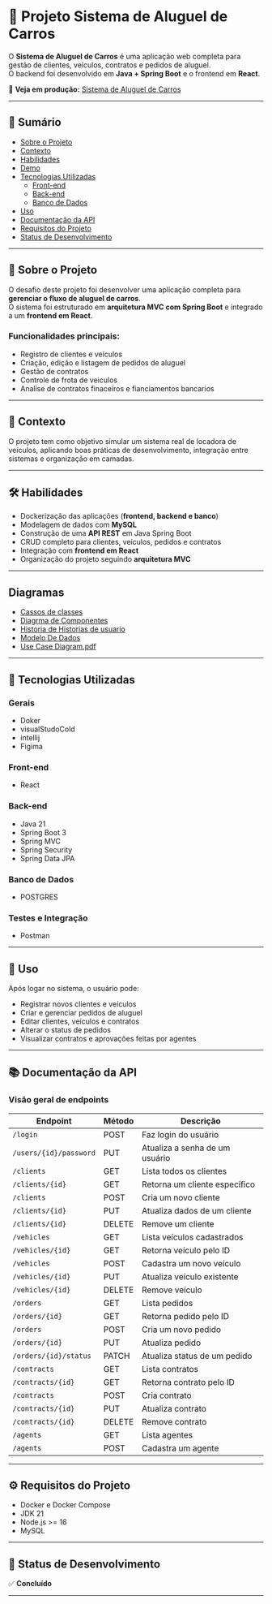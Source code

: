 # 🚗 Projeto Sistema de Aluguel de Carros

O **Sistema de Aluguel de Carros** é uma aplicação web completa para gestão de clientes, veículos, contratos e pedidos de aluguel.  
O backend foi desenvolvido em **Java + Spring Boot** e o frontend em **React**.  

🔗 **Veja em produção:** [Sistema de Aluguel de Carros]()

---

## 📌 Sumário
- [Sobre o Projeto](#-sobre-o-projeto)
- [Contexto](#-contexto)
- [Habilidades](#-habilidades)
- [Demo](#-demo)
- [Tecnologias Utilizadas](#-tecnologias-utilizadas)
  - [Front-end](#front-end)
  - [Back-end](#back-end)
  - [Banco de Dados](#banco-de-dados)
- [Uso](#-uso)
- [Documentação da API](#-documentação-da-api)
- [Requisitos do Projeto](#-requisitos-do-projeto)
- [Status de Desenvolvimento](#-status-de-desenvolvimento)

---

## 📖 Sobre o Projeto

O desafio deste projeto foi desenvolver uma aplicação completa para **gerenciar o fluxo de aluguel de carros**.  
O sistema foi estruturado em **arquitetura MVC com Spring Boot** e integrado a um **frontend em React**.

### Funcionalidades principais:
- Registro de clientes e veículos  
- Criação, edição e listagem de pedidos de aluguel  
- Gestão de contratos  
- Controle de frota de veiculos
- Analise de contratos finaceiros e fianciamentos bancarios  

---

## 🎯 Contexto
O projeto tem como objetivo simular um sistema real de locadora de veículos, aplicando boas práticas de desenvolvimento, integração entre sistemas e organização em camadas.

---

## 🛠️ Habilidades

- Dockerização das aplicações (**frontend, backend e banco**)  
- Modelagem de dados com **MySQL**  
- Construção de uma **API REST** em Java Spring Boot  
- CRUD completo para clientes, veículos, pedidos e contratos  
- Integração com **frontend em React**  
- Organização do projeto seguindo **arquitetura MVC**

---

## Diagramas 

- [Cassos de classes](./Diagramas/DiagramaDeClasses.png)
- [Diagrma de Componentes](./Diagramas/DiagramaDeComponentes.png)
- [Historia de Historias de usuario](./Diagramas/HistoriasDeUsuario.pdf)
- [Modelo De Dados](./Diagramas/ModeloDeDados.png)
- [Use Case Diagram.pdf](./Diagramas/UseCaseDiagram.pdf)




---
## 🚀 Tecnologias Utilizadas

### Gerais

- Doker
- visualStudoCold
- intellij
- Figima

### Front-end
- React  

### Back-end
- Java 21  
- Spring Boot 3  
- Spring MVC  
- Spring Security  
- Spring Data JPA  

### Banco de Dados
- POSTGRES

### Testes e Integração
- Postman  

---

## 📌 Uso

Após logar no sistema, o usuário pode:
- Registrar novos clientes e veículos  
- Criar e gerenciar pedidos de aluguel  
- Editar clientes, veículos e contratos  
- Alterar o status de pedidos  
- Visualizar contratos e aprovações feitas por agentes  

---

## 📚 Documentação da API

### Visão geral de endpoints

| Endpoint                | Método | Descrição                           |
|--------------------------|--------|-------------------------------------|
| `/login`                | POST   | Faz login do usuário                |
| `/users/{id}/password`  | PUT    | Atualiza a senha de um usuário      |
| `/clients`              | GET    | Lista todos os clientes             |
| `/clients/{id}`         | GET    | Retorna um cliente específico       |
| `/clients`              | POST   | Cria um novo cliente                |
| `/clients/{id}`         | PUT    | Atualiza dados de um cliente        |
| `/clients/{id}`         | DELETE | Remove um cliente                   |
| `/vehicles`             | GET    | Lista veículos cadastrados          |
| `/vehicles/{id}`        | GET    | Retorna veículo pelo ID             |
| `/vehicles`             | POST   | Cadastra um novo veículo            |
| `/vehicles/{id}`        | PUT    | Atualiza veículo existente          |
| `/vehicles/{id}`        | DELETE | Remove veículo                      |
| `/orders`               | GET    | Lista pedidos                       |
| `/orders/{id}`          | GET    | Retorna pedido pelo ID              |
| `/orders`               | POST   | Cria um novo pedido                 |
| `/orders/{id}`          | PUT    | Atualiza pedido                     |
| `/orders/{id}/status`   | PATCH  | Atualiza status de um pedido        |
| `/contracts`            | GET    | Lista contratos                     |
| `/contracts/{id}`       | GET    | Retorna contrato pelo ID            |
| `/contracts`            | POST   | Cria contrato                       |
| `/contracts/{id}`       | PUT    | Atualiza contrato                   |
| `/contracts/{id}`       | DELETE | Remove contrato                     |
| `/agents`               | GET    | Lista agentes                       |
| `/agents`               | POST   | Cadastra um agente                  |

---

## ⚙️ Requisitos do Projeto

- Docker e Docker Compose  
- JDK 21  
- Node.js >= 16  
- MySQL  

---

## 📌 Status de Desenvolvimento
✅ **Concluído**

---
